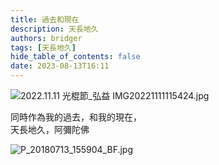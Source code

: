```yaml
---
title: 過去和現在
description: 天長地久
authors: bridger
tags: [天長地久]
hide_table_of_contents: false
date: 2023-08-13T16:11
---
```


![2022.11.11 光棍節_弘益 IMG20221111115424.jpg](https://e.brid.cf/i/2023/08/13/qngccd-2.webp)


<!-- truncate -->
同時作為我的過去，和我的現在，  
天長地久，阿彌陀佛  

![P_20180713_155904_BF.jpg](https://e.brid.cf/i/2023/08/13/qo2ke7-2.webp)
